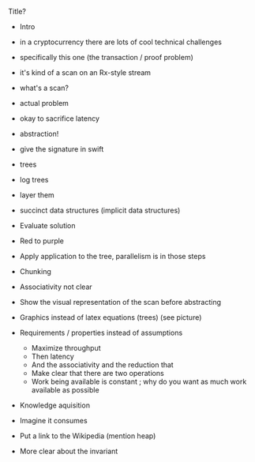Title?

* Intro
* in a cryptocurrency there are lots of cool technical challenges
* specifically this one (the transaction / proof problem)
* it's kind of a scan on an Rx-style stream
* what's a scan?
* actual problem
* okay to sacrifice latency
* abstraction!
* give the signature in swift
* trees
* log trees
* layer them
* succinct data structures (implicit data structures)
* Evaluate solution



* Red to purple
* Apply application to the tree, parallelism is in those steps
* Chunking
* Associativity not clear


* Show the visual representation of the scan before abstracting
* Graphics instead of latex equations (trees) (see picture)
* Requirements / properties instead of assumptions
    * Maximize throughput
    * Then latency
    * And the associativity and the reduction that
    * Make clear that there are two operations
    * Work being available is constant ; why do you want as much work available as possible


* Knowledge aquisition
* Imagine it consumes
* Put a link to the Wikipedia (mention heap)

* More clear about the invariant


